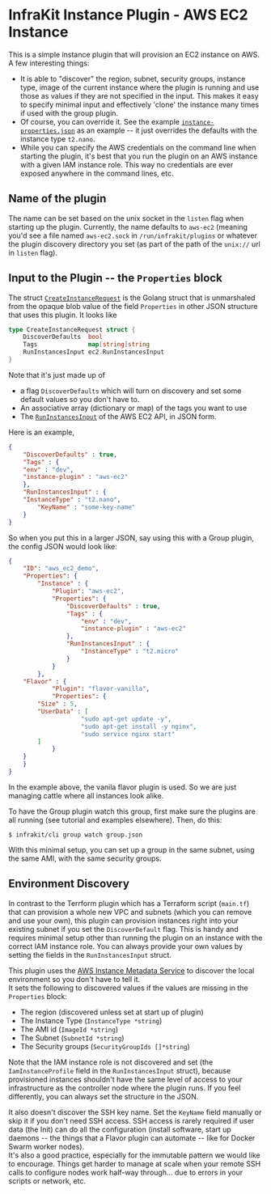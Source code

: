 InfraKit Instance Plugin - AWS EC2 Instance
===========================================

This is a simple instance plugin that will provision an EC2 instance on AWS.  A few interesting
things:

  + It is able to "discover" the region, subnet, security groups, instance type, image of the current
  instance where the plugin is running and use those as values if they are not specified in the
  input.  This makes it easy to specify minimal input and effectively 'clone' the instance many
  times if used with the group plugin.
  + Of course, you can override it.  See the example [`instance-properties.json`](instance-properties.json)
  as an example -- it just overrides the defaults with the instance type `t2.nano`.
  + While you can specify the AWS credentials on the command line when starting the plugin,
  it's best that you run the plugin on an AWS instance with a given IAM instance role.  This way no credentials
  are ever exposed anywhere in the command lines, etc.

## Name of the plugin

The name can be set based on the unix socket in the `listen` flag when starting up the plugin.  Currently,
the name defaults to `aws-ec2` (meaning you'd see a file named `aws-ec2.sock` in `/run/infrakit/plugins` or
whatever the plugin discovery directory you set (as part of the path of the `unix://` url in `listen` flag).


## Input to the Plugin -- the `Properties` block

The struct [`CreateInstanceRequest`](/plugin/instance/aws/ec2/plugin.go) is the Golang struct that is unmarshaled
from the opaque blob value of the field `Properties` in other JSON structure that uses this plugin.  It looks like
```go
type CreateInstanceRequest struct {
	DiscoverDefaults  bool
	Tags              map[string]string
	RunInstancesInput ec2.RunInstancesInput
}
```

Note that it's just made up of 
  
  + a flag `DiscoverDefaults` which will turn on discovery and set some default values
so you don't have to.
  + An associative array (dictionary or map) of the tags you want to use
  + The [`RunInstancesInput`](http://docs.aws.amazon.com/sdk-for-go/api/service/ec2/#RunInstancesInput)
   of the AWS EC2 API, in JSON form.

Here is an example, 

```json
{
    "DiscoverDefaults" : true,
    "Tags" : {
	"env" : "dev",
	"instance-plugin" : "aws-ec2"
    },
    "RunInstancesInput" : {
	"InstanceType" : "t2.nano",
        "KeyName" : "some-key-name"
    }
}
```

So when you put this in a larger JSON, say using this with a Group plugin, the config JSON would look like:

```json
{
    "ID": "aws_ec2_demo",
    "Properties": {
        "Instance" : {
            "Plugin": "aws-ec2",
            "Properties": {
                "DiscoverDefaults" : true,
                "Tags" : {
                    "env" : "dev",
                    "instance-plugin" : "aws-ec2"
                },
                "RunInstancesInput" : {
                    "InstanceType" : "t2.micro"
                }
            }
        },
	"Flavor" : {
            "Plugin": "flavor-vanilla",
            "Properties": {
		"Size" : 5,
		"UserData" : [
                    "sudo apt-get update -y",
                    "sudo apt-get install -y nginx",
                    "sudo service nginx start"
		]
            }
	}
    }
}
```
In the example above, the vanila flavor plugin is used.  So we are just managing cattle where all instances
look alike. 

To have the Group plugin watch this group, first make sure the plugins are all running (see tutorial and examples elsewhere).
Then, do this:

```
$ infrakit/cli group watch group.json
```

With this minimal setup, you can set up a group in the same subnet, using the same AMI, with the same security groups.

## Environment Discovery

In contrast to the Terrform plugin which has a Terraform script (`main.tf`) that can provision a whole new VPC and
subnets (which you can remove and use your own), this plugin can provision instances right into your existing subnet
if you set the `DiscoverDefault` flag.  This is handy and requires minimal setup other than running the plugin on
an instance with the correct IAM instance role.  You can always provide your own values by setting the fields in the
`RunInstancesInput` struct.

This plugin uses the [AWS Instance Metadata Service](http://docs.aws.amazon.com/AWSEC2/latest/UserGuide/ec2-instance-metadata.htm)
to discover the local environment so you don't have to tell it.  
It sets the following to discovered values if the values are missing in the `Properties` block:

  + The region (discovered unless set at start up of plugin)
  + The Instance Type  (`InstanceType *string`)
  + The AMI id (`ImageId *string`)
  + The Subnet (`SubnetId *string`)
  + The Security groups (`SecurityGroupIds []*string`)
  
Note that the IAM instance role is not discovered and set (the `IamInstanceProfile` field in the `RunInstancesInput`
struct), because provisioned instances shouldn't have the same level of access to your infrastructure as the controller
node where the plugin runs.  If you feel differently, you can always set the structure in the JSON.  

It also doesn't discover the SSH key name.  Set the `KeyName` field manually or skip it if you don't need SSH access.
SSH access is rarely required if user data (the Init) can do all the configuration (install software, start up daemons -- the
things that a Flavor plugin can automate -- like for Docker Swarm worker nodes).  
It's also a good practice, especially for the immutable pattern we would like to encourage.  Things get harder to manage
at scale when your remote SSH calls to configure nodes work half-way through... due to errors in your scripts or network, etc.



